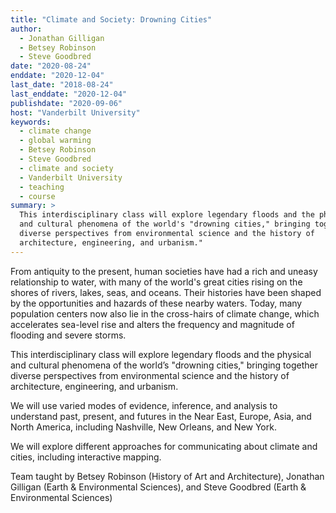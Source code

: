 ```yaml
---
title: "Climate and Society: Drowning Cities"
author:
  - Jonathan Gilligan
  - Betsey Robinson
  - Steve Goodbred
date: "2020-08-24"
enddate: "2020-12-04"
last_date: "2018-08-24"
last_enddate: "2020-12-04"
publishdate: "2020-09-06"
host: "Vanderbilt University"
keywords:
  - climate change
  - global warming
  - Betsey Robinson
  - Steve Goodbred
  - climate and society
  - Vanderbilt University
  - teaching
  - course
summary: >
  This interdisciplinary class will explore legendary floods and the physical
  and cultural phenomena of the world's "drowning cities," bringing together
  diverse perspectives from environmental science and the history of
  architecture, engineering, and urbanism."
---
```

From antiquity to the present, human societies have had a rich and uneasy
relationship to water, with many of the world's great cities rising on the
shores of rivers, lakes, seas, and oceans. Their histories have been shaped by
the opportunities and hazards of these nearby waters. Today, many population
centers now also lie in the cross-hairs of climate change, which accelerates
sea-level rise and alters the frequency and magnitude of flooding and severe
storms.

This interdisciplinary class will explore legendary floods and the
physical and cultural phenomena of the world’s "drowning cities," bringing
together diverse perspectives from environmental science and the history of
architecture, engineering, and urbanism.

We will use varied modes of evidence,
inference, and analysis to understand past, present, and futures in the Near
East, Europe, Asia, and North America, including Nashville, New Orleans, and
New York.

We will explore different approaches for communicating about climate
and cities, including interactive mapping.

Team taught by Betsey Robinson (History of Art and Architecture),
Jonathan Gilligan (Earth & Environmental Sciences), and
Steve Goodbred (Earth & Environmental Sciences)
